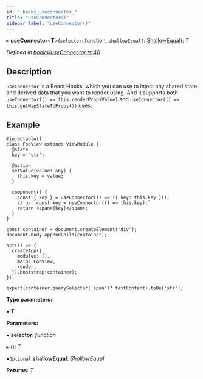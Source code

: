```yaml
---
id: "_hooks_useconnector_"
title: "useConnector()"
sidebar_label: "useConnector()"
---
```


▸ **useConnector**<**T**>(`selector`: function, `shallowEqual?`: [ShallowEqual](_interfaces_.md#shallowequal)): *T*

*Defined in [hooks/useConnector.ts:46](https://github.com/unadlib/reactant/blob/ecf98d3/packages/reactant/src/hooks/useConnector.ts#L46)*

## Description

`useConnector` is a React Hooks, which you can use to inject any shared state and derived data that you want to render using.
And it supports both `useConnector(() => this.renderPropsValue)` and `useConnector(() => this.getMapStateToProps())` uses.

## Example

```tsx
@injectable()
class FooView extends ViewModule {
  @state
  key = 'str';

  @action
  setValue(value: any) {
    this.key = value;
  }

  component() {
    const { key } = useConnector(() => ({ key: this.key }));
    // or `const key = useConnector(() => this.key);`
    return <span>{key}</span>;
  }
}

const container = document.createElement('div');
document.body.appendChild(container);

act(() => {
  createApp({
    modules: [],
    main: FooView,
    render,
  }).bootstrap(container);
});

expect(container.querySelector('span')?.textContent).toBe('str');
```

**Type parameters:**

▪ **T**

**Parameters:**

▪ **selector**: *function*

▸ (): *T*

▪`Optional`  **shallowEqual**: *[ShallowEqual](_interfaces_.md#shallowequal)*

**Returns:** *T*
